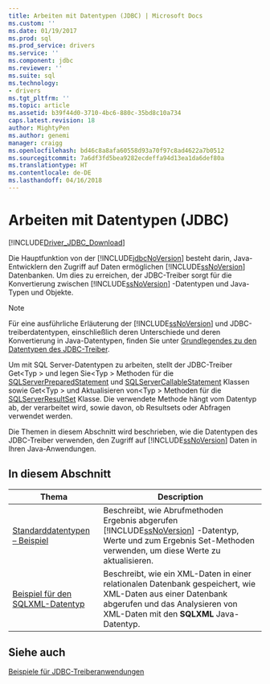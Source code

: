 ```yaml
---
title: Arbeiten mit Datentypen (JDBC) | Microsoft Docs
ms.custom: ''
ms.date: 01/19/2017
ms.prod: sql
ms.prod_service: drivers
ms.service: ''
ms.component: jdbc
ms.reviewer: ''
ms.suite: sql
ms.technology:
- drivers
ms.tgt_pltfrm: ''
ms.topic: article
ms.assetid: b39f44d0-3710-4bc6-880c-35bd8c10a734
caps.latest.revision: 18
author: MightyPen
ms.author: genemi
manager: craigg
ms.openlocfilehash: bd46c8a8afa60558d93a70f97c8ad4622a7b0512
ms.sourcegitcommit: 7a6df3fd5bea9282ecdeffa94d13ea1da6def80a
ms.translationtype: HT
ms.contentlocale: de-DE
ms.lasthandoff: 04/16/2018
---
```

# <a name="working-with-data-types-jdbc"></a>Arbeiten mit Datentypen (JDBC)
[!INCLUDE[Driver_JDBC_Download](../../../includes/driver_jdbc_download.md)]

  Die Hauptfunktion von der [!INCLUDE[jdbcNoVersion](../../../includes/jdbcnoversion_md.md)] besteht darin, Java-Entwicklern den Zugriff auf Daten ermöglichen [!INCLUDE[ssNoVersion](../../../includes/ssnoversion_md.md)] Datenbanken. Um dies zu erreichen, der JDBC-Treiber sorgt für die Konvertierung zwischen [!INCLUDE[ssNoVersion](../../../includes/ssnoversion_md.md)] -Datentypen und Java-Typen und Objekte.  
  
> [!NOTE]  
>  Für eine ausführliche Erläuterung der [!INCLUDE[ssNoVersion](../../../includes/ssnoversion_md.md)] und JDBC-treiberdatentypen, einschließlich deren Unterschiede und deren Konvertierung in Java-Datentypen, finden Sie unter [Grundlegendes zu den Datentypen des JDBC-Treiber](../../../connect/jdbc/understanding-the-jdbc-driver-data-types.md).  
  
 Um mit SQL Server-Datentypen zu arbeiten, stellt der JDBC-Treiber Get\<Typ > und legen Sie\<Typ > Methoden für die [SQLServerPreparedStatement](../../../connect/jdbc/reference/sqlserverpreparedstatement-class.md) und [SQLServerCallableStatement](../../../connect/jdbc/reference/sqlservercallablestatement-class.md) Klassen sowie Get\<Typ > und Aktualisieren von\<Typ > Methoden für die [SQLServerResultSet](../../../connect/jdbc/reference/sqlserverresultset-class.md) Klasse. Die verwendete Methode hängt vom Datentyp ab, der verarbeitet wird, sowie davon, ob Resultsets oder Abfragen verwendet werden.  
  
 Die Themen in diesem Abschnitt wird beschrieben, wie die Datentypen des JDBC-Treiber verwenden, den Zugriff auf [!INCLUDE[ssNoVersion](../../../includes/ssnoversion_md.md)] Daten in Ihren Java-Anwendungen.  
  
## <a name="in-this-section"></a>In diesem Abschnitt  
  
|Thema|Description|  
|-----------|-----------------|  
|[Standarddatentypen – Beispiel](../../../connect/jdbc/basic-data-types-sample.md)|Beschreibt, wie Abrufmethoden Ergebnis abgerufen [!INCLUDE[ssNoVersion](../../../includes/ssnoversion_md.md)] -Datentyp, Werte und zum Ergebnis Set-Methoden verwenden, um diese Werte zu aktualisieren.|  
|[Beispiel für den SQLXML-Datentyp](../../../connect/jdbc/sqlxml-data-type-sample.md)|Beschreibt, wie ein XML-Daten in einer relationalen Datenbank gespeichert, wie XML-Daten aus einer Datenbank abgerufen und das Analysieren von XML-Daten mit den **SQLXML** Java-Datentyp.|  
  
## <a name="see-also"></a>Siehe auch  
 [Beispiele für JDBC-Treiberanwendungen](../../../connect/jdbc/sample-jdbc-driver-applications.md)  
  
  
